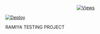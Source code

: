 


<p align="center">
  <a href="https://github.com/jesonpro/whatsAlexa">
    <img src="https://hits.seeyoufarm.com/api/count/incr/badge.svg?url=https%3A%2F%2Fgithub.com%2Fxjesonpro2%2FAMAZONE&count_bg=%2379C83D&title_bg=%23555555&icon=gitpod.svg&icon_color=%23E7E7E7&title=Views&edge_flat=false" alt="Views"/></a>
  
  </a>


[![Deploy](https://www.herokucdn.com/deploy/button.svg)](https://heroku.com/deploy?template=https://github.com/ramiya-yt/testingales)

</a>
 RAMIYA  TESTING PROJECT

